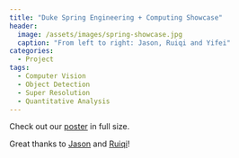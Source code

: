 ```yaml
---
title: "Duke Spring Engineering + Computing Showcase"
header:
  image: /assets/images/spring-showcase.jpg
  caption: "From left to right: Jason, Ruiqi and Yifei"
categories:
  - Project
tags:
  - Computer Vision
  - Object Detection
  - Super Resolution
  - Quantitative Analysis
---
```


Check out our [poster](https://ywang512.github.io/assets/files/SRGAN-poster.pdf) in full size. 


Great thanks to [Jason](https://www.linkedin.com/in/zisheng-jason/) and [Ruiqi](https://www.linkedin.com/in/ruiqi-wang-data/)!